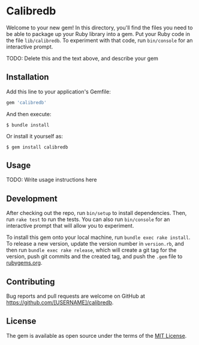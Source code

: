 # Calibredb

Welcome to your new gem! In this directory, you'll find the files you need to be able to package up your Ruby library into a gem. Put your Ruby code in the file `lib/calibredb`. To experiment with that code, run `bin/console` for an interactive prompt.

TODO: Delete this and the text above, and describe your gem

## Installation

Add this line to your application's Gemfile:

```ruby
gem 'calibredb'
```

And then execute:

    $ bundle install

Or install it yourself as:

    $ gem install calibredb

## Usage

TODO: Write usage instructions here

## Development

After checking out the repo, run `bin/setup` to install dependencies. Then, run `rake test` to run the tests. You can also run `bin/console` for an interactive prompt that will allow you to experiment.

To install this gem onto your local machine, run `bundle exec rake install`. To release a new version, update the version number in `version.rb`, and then run `bundle exec rake release`, which will create a git tag for the version, push git commits and the created tag, and push the `.gem` file to [rubygems.org](https://rubygems.org).

## Contributing

Bug reports and pull requests are welcome on GitHub at https://github.com/[USERNAME]/calibredb.

## License

The gem is available as open source under the terms of the [MIT License](https://opensource.org/licenses/MIT).
